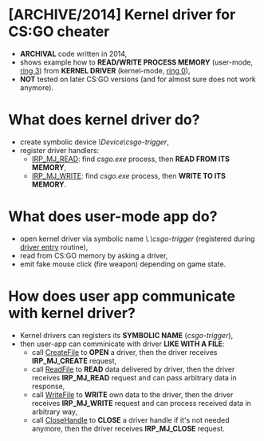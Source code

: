# [ARCHIVE/2014] Kernel driver for CS:GO cheater
- **ARCHIVAL** code written in 2014,
- shows example how to **READ/WRITE PROCESS MEMORY** (user-mode, [ring 3](https://en.wikipedia.org/wiki/Protection_ring)) from **KERNEL DRIVER** (kernel-mode, [ring 0](https://en.wikipedia.org/wiki/Protection_ring)),
- **NOT** tested on later CS:GO versions (and for almost sure does not work anymore).

# What does kernel driver do?

  - create symbolic device *\\Device\\csgo-trigger*,
  - register driver handlers:
    - [IRP_MJ_READ](https://docs.microsoft.com/pl-pl/windows-hardware/drivers/kernel/irp-mj-read): find *csgo.exe* process, then **READ FROM ITS MEMORY**,
    - [IRP_MJ_WRITE](https://docs.microsoft.com/pl-pl/windows-hardware/drivers/kernel/irp-mj-write): find *csgo.exe* process, then **WRITE TO ITS MEMORY**.
  
# What does user-mode app do?

  - open kernel driver via symbolic name *\\.\csgo-trigger* (registered during [driver entry](https://docs.microsoft.com/en-us/windows-hardware/drivers/kernel/writing-a-driverentry-routine) routine),
  - read from CS:GO memory by asking a driver, 
  - emit fake mouse click (fire weapon) depending on game state.
  
# How does user app communicate with kernel driver?

  - Kernel drivers can registers its **SYMBOLIC NAME** (*csgo-trigger*),
  - then user-app can comminicate with driver **LIKE WITH A FILE**:
    - call [CreateFile](https://docs.microsoft.com/en-us/windows/win32/api/fileapi/nf-fileapi-createfilea) to **OPEN** a driver, then the driver receives **IRP_MJ_CREATE** request,
    - call [ReadFile](https://docs.microsoft.com/en-us/windows/win32/api/fileapi/nf-fileapi-readfile) to **READ** data delivered by driver, then the driver receives **IRP_MJ_READ** request and can pass arbitrary data in response,
    - call [WriteFile](https://docs.microsoft.com/en-us/windows/win32/api/fileapi/nf-fileapi-writefile) to **WRITE** own data to the driver, then the driver receives **IRP_MJ_WRITE** request and can process received data in arbitrary way,
    - call [CloseHandle](https://docs.microsoft.com/en-us/windows/win32/api/handleapi/nf-handleapi-closehandle) to **CLOSE** a driver handle if it's not needed anymore, then the driver receives **IRP_MJ_CLOSE** request.


